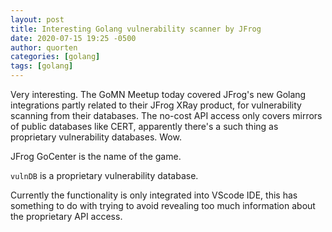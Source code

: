 ```yaml
---
layout: post
title: Interesting Golang vulnerability scanner by JFrog
date: 2020-07-15 19:25 -0500
author: quorten
categories: [golang]
tags: [golang]
---
```


Very interesting.  The GoMN Meetup today covered JFrog's new Golang
integrations partly related to their JFrog XRay product, for
vulnerability scanning from their databases.  The no-cost API access
only covers mirrors of public databases like CERT, apparently there's
a such thing as proprietary vulnerability databases.  Wow.

JFrog GoCenter is the name of the game.

`vulnDB` is a proprietary vulnerability database.

Currently the functionality is only integrated into VScode IDE, this
has something to do with trying to avoid revealing too much
information about the proprietary API access.
